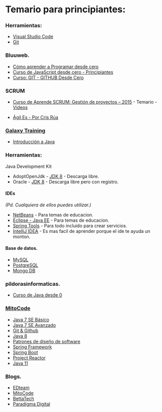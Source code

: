 # Temario para principiantes:

### Herramientas:
* [Visual Studio Code](https://code.visualstudio.com/)
* [Git](https://git-scm.com/)

### Bluuweb.

* [Cómo aprender a Programar desde cero](https://www.youtube.com/playlist?list=PLPl81lqbj-4KAyrmUlEE9dPWN2oLhC5Wy)
* [Curso de JavaScript desde cero - Principiantes](https://www.youtube.com/playlist?list=PLPl81lqbj-4J_AQ3YYnzusbt7FpeL2oea)
* [Curso: GIT - GITHUB Desde Cero](https://www.youtube.com/playlist?list=PLPl81lqbj-4I8i-x2b5_MG58tZfgKmJls)

### SCRUM
* [Curso de Aprende SCRUM: Gestión de proyectos – 2015](https://www.librosvirtual.com/60335/curso-de-aprende-scrum-gestion-de-proyectos-2015) - Temario - [Videos](https://mega.nz/folder/A0c3VKhD#as4yHhD2e7JcJZBbwnvEQw)

* [Ágil Es - Por Cris Rúa](https://www.youtube.com/c/%C3%81gilEsPorCrisR%C3%BAa)

### [Galaxy Training](https://galaxy.edu.pe/portal/)

* [Introducción a Java](https://www.youtube.com/watch?v=MjRh3bIRR38)

### Herramientas:

Java Development Kit
* AdoptOpenJdk - [JDK 8](https://adoptopenjdk.net/?variant=openjdk8&jvmVariant=hotspot) - Descarga libre.
* Oracle - [JDK 8](https://www.oracle.com/java/technologies/javase/javase-jdk8-downloads.html) - Descarga libre pero con registro.
#### IDEs 
*(Pd. Cualquiera de ellos puedes utilizar.)*
* [NetBeans](https://netbeans.org/downloads/old/8.2/) - Para temas de educacion.
* [Eclipse - Java EE](https://www.eclipse.org/downloads/packages/) - Para temas de educacion.
* [Spring Tools](https://spring.io/tools) - Para todo incluido para crear servicios.
* [IntelliJ IDEA](https://www.jetbrains.com/es-es/idea/) - Es mas facil de aprender porque el ide te ayuda un monton.

#### Base de datos.
* [MySQL](https://dev.mysql.com/downloads/workbench/)
* [PostgreSQL](https://www.postgresql.org/)
* [Mongo DB](https://www.mongodb.com/try/download/community)

### pildorasinformaticas.

* [Curso de Java desde 0](https://www.youtube.com/playlist?list=PLU8oAlHdN5BktAXdEVCLUYzvDyqRQJ2lk)

### [MitoCode](https://mitocode.com/)


* [Java 7 SE Básico](https://www.youtube.com/playlist?list=PLvimn1Ins-42o8Ms1G2SuRloD01nnXn31)
* [Java 7 SE Avanzado](https://www.youtube.com/playlist?list=PLvimn1Ins-43qPXR3gBcxwe7tydxZtsON)
* [Git & Github](https://www.youtube.com/playlist?list=PLvimn1Ins-43-1sXQmGZPWLjNjPyGNi0R)
* [Java 8](https://www.youtube.com/playlist?list=PLvimn1Ins-419yVe5iPfiXrg4mZJl5kLS)
* [Patrones de diseño de software](https://www.youtube.com/playlist?list=PLvimn1Ins-41Uiugt1WbpyFo1XT1WOquL)
* [Spring Framework](https://www.youtube.com/playlist?list=PLvimn1Ins-40CImsffjCkv_TrKzYiB1gb)
* [Spring Boot](https://www.youtube.com/playlist?list=PLvimn1Ins-40wR4PC-YtTQ5TKt3vRrVwl)
* [Project Reactor](https://www.youtube.com/playlist?list=PLvimn1Ins-41pwh18gh_ZkxPOkrEEhXz6)
* [Java 11](https://www.youtube.com/playlist?list=PLvimn1Ins-41uwtb28Jj0Aw4gKV6FGsyH)

### Blogs.

* [EDteam](https://www.youtube.com/c/EDteam)
* [MitoCode](https://www.youtube.com/user/MitoCode)
* [BettaTech](https://www.youtube.com/c/BettaTech)
* [Paradigma Digital](https://www.youtube.com/c/ParadigmaDigital)